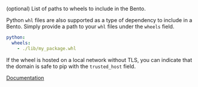(optional) List of paths to wheels to include in the Bento.

Python `whl` files are also supported as a type of dependency to include in a Bento. Simply provide a path to your `whl` files under the `wheels` field.

```yaml
python:
  wheels:
    - ./lib/my_package.whl
```

If the wheel is hosted on a local network without TLS, you can indicate that the domain is safe to pip with the `trusted_host` field.

[Documentation](https://docs.bentoml.org/en/latest/guides/build-options.html#python-wheels)